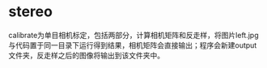 # stereo

calibrate为单目相机标定，包括两部分，计算相机矩阵和反走样，将图片left.jpg与代码置于同一目录下运行得到结果，相机矩阵会直接输出；程序会新建output文件夹，反走样之后的图像将输出到该文件夹中。
